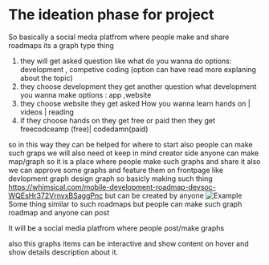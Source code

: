 # The ideation phase for project

So basically  a social media platfrom
where people  make and share roadmaps
its a graph type thing

1. they will get asked question like
what do you wanna do
options: development , competive coding  (option can have read more explaning about the topic)
2. they choose development
they get another question
what development you wanna make
options : app ,website
3. they choose website
they get asked
How you wanna learn
hands on | videos | reading
4. if they choose hands on they get
free or paid
then they get
freecodceamp (free)| codedamn(paid)

so in this way they can be helped for where to start
also people can make such  graps
we will also need ot keep in mind creator side
anyone can make map/graph
so it is a place where people make such graphs
and share it
also we can approve some graphs
and feature them
on frontpage
like
devlopment graph
design graph
so basicly making such thing <https://whimsical.com/mobile-development-roadmap-devsoc-WQEsHr372VrnvxBSaggPnc>
but can be created by anyone
![Example](https://cdn.discordapp.com/attachments/883274518779543583/883347551514935296/frontend.png)
Some thing similar to such roadmaps
but people can make such graph roadmap
and anyone can post

It will be a social media platfrom where people post/make graphs

also this graphs items can be interactive and show content on hover and show details description about it.

